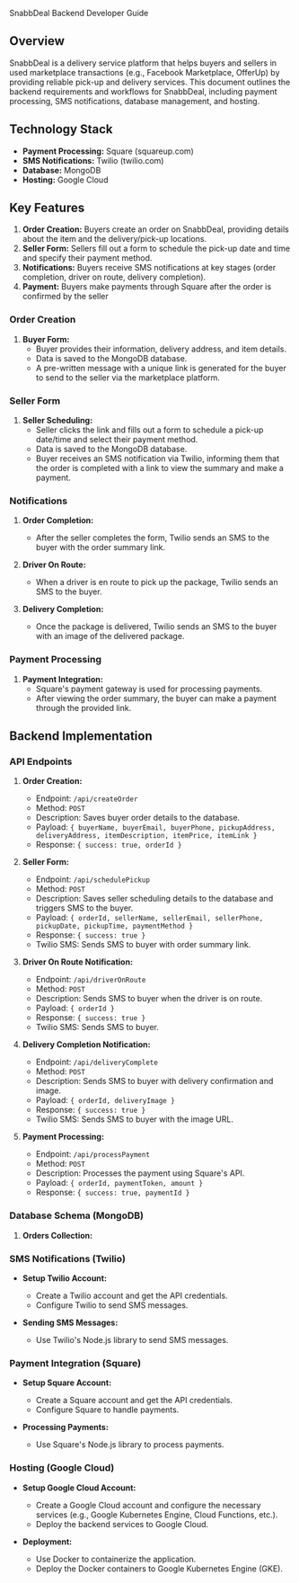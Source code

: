 SnabbDeal Backend Developer Guide

## Overview

SnabbDeal is a delivery service platform that helps buyers and sellers in used marketplace transactions (e.g., Facebook Marketplace, OfferUp) by providing reliable pick-up and delivery services. This document outlines the backend requirements and workflows for SnabbDeal, including payment processing, SMS notifications, database management, and hosting.

## Technology Stack

- **Payment Processing:** Square (squareup.com)
- **SMS Notifications:** Twilio (twilio.com)
- **Database:** MongoDB
- **Hosting:** Google Cloud

## Key Features

1. **Order Creation:** Buyers create an order on SnabbDeal, providing details about the item and the delivery/pick-up locations.
2. **Seller Form:** Sellers fill out a form to schedule the pick-up date and time and specify their payment method.
3. **Notifications:** Buyers receive SMS notifications at key stages (order completion, driver on route, delivery completion).
4. **Payment:** Buyers make payments through Square after the order is confirmed by the seller

### Order Creation

1. **Buyer Form:**
   - Buyer provides their information, delivery address, and item details.
   - Data is saved to the MongoDB database.
   - A pre-written message with a unique link is generated for the buyer to send to the seller via the marketplace platform.

### Seller Form

1. **Seller Scheduling:**
   - Seller clicks the link and fills out a form to schedule a pick-up date/time and select their payment method.
   - Data is saved to the MongoDB database.
   - Buyer receives an SMS notification via Twilio, informing them that the order is completed with a link to view the summary and make a payment.

### Notifications

1. **Order Completion:**
   - After the seller completes the form, Twilio sends an SMS to the buyer with the order summary link.
   
2. **Driver On Route:**
   - When a driver is en route to pick up the package, Twilio sends an SMS to the buyer.
   
3. **Delivery Completion:**
   - Once the package is delivered, Twilio sends an SMS to the buyer with an image of the delivered package.

### Payment Processing

1. **Payment Integration:**
   - Square's payment gateway is used for processing payments.
   - After viewing the order summary, the buyer can make a payment through the provided link.

## Backend Implementation

### API Endpoints

1. **Order Creation:**
   - Endpoint: `/api/createOrder`
   - Method: `POST`
   - Description: Saves buyer order details to the database.
   - Payload: `{ buyerName, buyerEmail, buyerPhone, pickupAddress, deliveryAddress, itemDescription, itemPrice, itemLink }`
   - Response: `{ success: true, orderId }`

2. **Seller Form:**
   - Endpoint: `/api/schedulePickup`
   - Method: `POST`
   - Description: Saves seller scheduling details to the database and triggers SMS to the buyer.
   - Payload: `{ orderId, sellerName, sellerEmail, sellerPhone, pickupDate, pickupTime, paymentMethod }`
   - Response: `{ success: true }`
   - Twilio SMS: Sends SMS to buyer with order summary link.

3. **Driver On Route Notification:**
   - Endpoint: `/api/driverOnRoute`
   - Method: `POST`
   - Description: Sends SMS to buyer when the driver is on route.
   - Payload: `{ orderId }`
   - Response: `{ success: true }`
   - Twilio SMS: Sends SMS to buyer.

4. **Delivery Completion Notification:**
   - Endpoint: `/api/deliveryComplete`
   - Method: `POST`
   - Description: Sends SMS to buyer with delivery confirmation and image.
   - Payload: `{ orderId, deliveryImage }`
   - Response: `{ success: true }`
   - Twilio SMS: Sends SMS to buyer with the image URL.

5. **Payment Processing:**
   - Endpoint: `/api/processPayment`
   - Method: `POST`
   - Description: Processes the payment using Square's API.
   - Payload: `{ orderId, paymentToken, amount }`
   - Response: `{ success: true, paymentId }`

### Database Schema (MongoDB)

1. **Orders Collection:**

### SMS Notifications (Twilio)

- **Setup Twilio Account:**
  - Create a Twilio account and get the API credentials.
  - Configure Twilio to send SMS messages.

- **Sending SMS Messages:**
  - Use Twilio's Node.js library to send SMS messages.

### Payment Integration (Square)

- **Setup Square Account:**
  - Create a Square account and get the API credentials.
  - Configure Square to handle payments.

- **Processing Payments:**
  - Use Square's Node.js library to process payments.

### Hosting (Google Cloud)

- **Setup Google Cloud Account:**
  - Create a Google Cloud account and configure the necessary services (e.g., Google Kubernetes Engine, Cloud Functions, etc.).
  - Deploy the backend services to Google Cloud.

- **Deployment:**
  - Use Docker to containerize the application.
  - Deploy the Docker containers to Google Kubernetes Engine (GKE).

